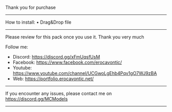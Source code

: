 Thank you for purchase

_______________________________________

How to install: 
• Drag&Drop file

_______________________________________

Please review for this pack once you use it. Thank you very much

Follow me:
- Discord: https://discord.gg/xFmUqsfUsM
- Facebook: https://www.facebook.com/erocavontic/
- Youtube: https://www.youtube.com/channel/UCGwoLgEhb4Pqv1gO7WJ9zBA
- Web: https://portfolio.erocavontic.net/


_______________________________________

If you encounter any issues, please contact me on https://discord.gg/MCModels

_______________________________________

